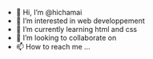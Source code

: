 - 👋 Hi, I’m @hichamai
- 👀 I’m interested in web developpement
- 🌱 I’m currently learning html and css
- 💞️ I’m looking to collaborate on 
- 📫 How to reach me ...

<!---
hichamai/hichamai is a ✨ special ✨ repository because its `README.md` (this file) appears on your GitHub profile.
You can click the Preview link to take a look at your changes.
--->
